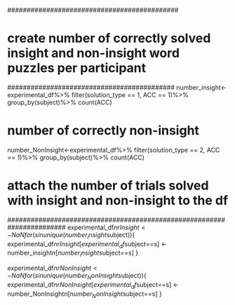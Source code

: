 ############################################
# create number of correctly solved insight and non-insight word puzzles per participant 
###########################################
number_insight<-experimental_df%>%
  filter(solution_type == 1, ACC == 1)%>%
  group_by(subject)%>%
  count(ACC)

# number of correctly non-insight
number_NonInsight<-experimental_df%>%
  filter(solution_type == 2, ACC == 1)%>%
  group_by(subject)%>%
  count(ACC)

# attach the number of trials solved with insight and non-insight to the df
#######################################################################
experimental_df$nrInsight <- NaN
for (s in unique(number_insight$subject)){
  experimental_df$nrInsight[experimental_df$subject==s] <- number_insight$n[number_insight$subject==s]
} 

experimental_df$nrNonInsight <- NaN
for (s in unique(number_NonInsight$subject)){
  experimental_df$nrNonInsight[experimental_df$subject==s] <- number_NonInsight$n[number_NonInsight$subject==s]
} 
